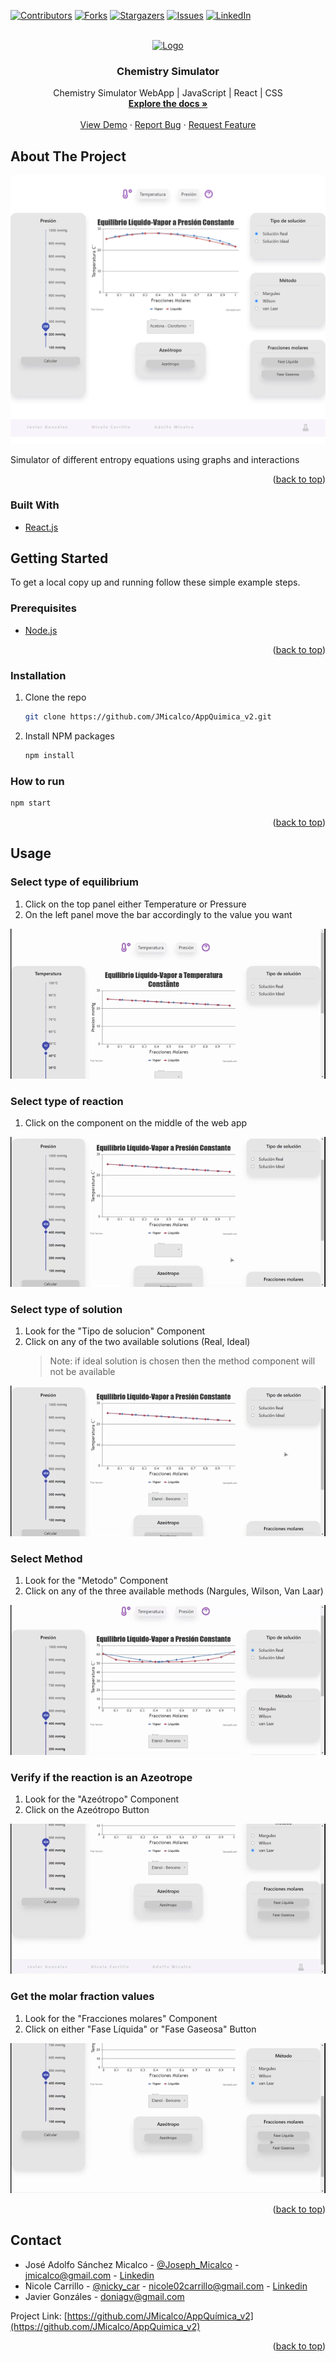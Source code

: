<div id="top"></div>

[![Contributors][contributors-shield]][contributors-url]
[![Forks][forks-shield]][forks-url]
[![Stargazers][stars-shield]][stars-url]
[![Issues][issues-shield]][issues-url]
[![LinkedIn][linkedin-shield]][linkedin-url]

<!-- PROJECT LOGO -->
<br />
<div align="center">
  <a href="https://github.com/JMicalco/AppQuimica_v2">
    <img src="https://img.icons8.com/cotton/24/000000/test-tube.png" alt="Logo" width="80" height="80">
  </a>

<h3 align="center">Chemistry Simulator</h3>

  <p align="center">
    Chemistry Simulator WebApp | JavaScript | React | CSS
    <br />
    <a href="https://github.com/JMicalco/AppQuimica_v2"><strong>Explore the docs »</strong></a>
    <br />
    <br />
    <a href="https://github.com/JMicalco/AppQuimica_v2">View Demo</a>
    ·
    <a href="https://github.com/JMicalco/AppQuimica_v2/issues">Report Bug</a>
    ·
    <a href="https://github.com/JMicalco/AppQuimica_v2/issues">Request Feature</a>
  </p>
</div>

<!-- ABOUT THE PROJECT -->

## About The Project

[![Product Name Screen Shot][product-screenshot]]()

Simulator of different entropy equations using graphs and interactions

<p align="right">(<a href="#top">back to top</a>)</p>

### Built With

- [React.js](https://reactjs.org/)

<!-- GETTING STARTED -->

## Getting Started

To get a local copy up and running follow these simple example steps.

### Prerequisites

- [Node.js](https://nodejs.org/es/)

<p align="right">(<a href="#top">back to top</a>)</p>

### Installation

1. Clone the repo
   ```sh
   git clone https://github.com/JMicalco/AppQuimica_v2.git
   ```
2. Install NPM packages
   ```sh
   npm install
   ```

### How to run

```sh
npm start
```

<p align="right">(<a href="#top">back to top</a>)</p>

<!-- USAGE EXAMPLES -->

## Usage

### Select type of equilibrium

1. Click on the top panel either Temperature or Pressure
2. On the left panel move the bar accordingly to the value you want

![Selection](Images/selection.gif)

### Select type of reaction

1. Click on the component on the middle of the web app

![Reaction](Images/reaction.gif)

### Select type of solution

1. Look for the "Tipo de solucion" Component
2. Click on any of the two available solutions (Real, Ideal)
   > Note: if ideal solution is chosen then the method component will not be available

![Method](Images/solution.gif)

### Select Method

1. Look for the "Metodo" Component
2. Click on any of the three available methods (Nargules, Wilson, Van Laar)

![Method](Images/method.gif)

### Verify if the reaction is an Azeotrope

1. Look for the "Azeótropo" Component
2. Click on the Azeótropo Button

![Method](Images/azeotropo.gif)

### Get the molar fraction values

1. Look for the "Fracciones molares" Component
2. Click on either "Fase Líquida" or "Fase Gaseosa" Button

![Method](Images/molar.gif)

<p align="right">(<a href="#top">back to top</a>)</p>

## Contact

- José Adolfo Sánchez Micalco - [@Joseph_Micalco](https://twitter.com/Joseph_Micalco) - jmicalco@gmail.com - [Linkedin][linkedin-url]
- Nicole Carrillo - [@nicky_car](https://twitter.com/nicky_car) - nicole02carrillo@gmail.com - [Linkedin][linkedin-url2]
- Javier Gonzáles - doniagv@gmail.com

Project Link: [https://github.com/JMicalco/AppQuímica_v2](https://github.com/JMicalco/AppQuimica_v2)

<p align="right">(<a href="#top">back to top</a>)</p>

[contributors-shield]: https://img.shields.io/github/contributors/JMicalco/AppQuimica_v2.svg?style=for-the-badge
[contributors-url]: https://github.com/JMicalco/AppQuimica_v2/graphs/contributors
[forks-shield]: https://img.shields.io/github/forks/JMicalco/AppQuimica_v2.svg?style=for-the-badge
[forks-url]: https://github.com/JMicalco/AppQuimica_v2/network/members
[stars-shield]: https://img.shields.io/github/stars/JMicalco/AppQuimica_v2.svg?style=for-the-badge
[stars-url]: https://github.com/JMicalco/AppQuimica_v2/stargazers
[issues-shield]: https://img.shields.io/github/issues/JMicalco/AppQuimica_v2.svg?style=for-the-badge
[issues-url]: https://github.com/JMicalco/AppQuimica_v2/issues
[linkedin-shield]: https://img.shields.io/badge/-LinkedIn-black.svg?style=for-the-badge&logo=linkedin&colorB=555
[linkedin-url]: www.linkedin.com/in/josé-adolfo-sánchez-micalco-b14864140
[linkedin-url2]: https://www.linkedin.com/in/nickycarrillo
[product-screenshot]: Images/SS1.png
